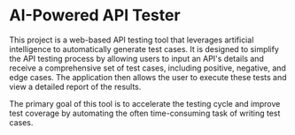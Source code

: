 # AI-Powered API Tester

This project is a web-based API testing tool that leverages artificial intelligence to automatically generate test cases. It is designed to simplify the API testing process by allowing users to input an API's details and receive a comprehensive set of test cases, including positive, negative, and edge cases. The application then allows the user to execute these tests and view a detailed report of the results.

The primary goal of this tool is to accelerate the testing cycle and improve test coverage by automating the often time-consuming task of writing test cases.